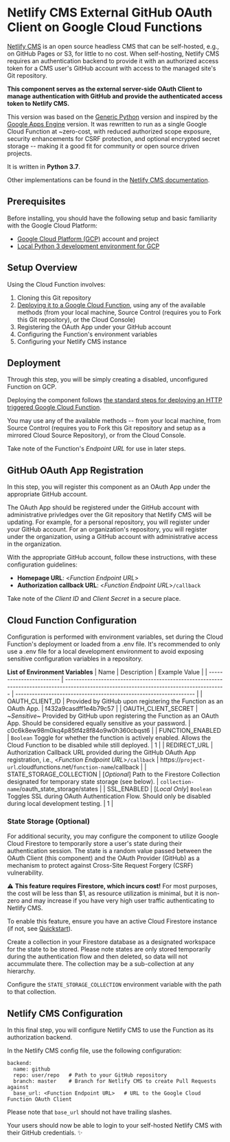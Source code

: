 # Netlify CMS External GitHub OAuth Client on Google Cloud Functions

[Netlify CMS](https://www.netlifycms.org/) is an open source headless CMS that can be self-hosted, e.g., on GitHub Pages or S3, for little to no cost. When self-hosting, Netlify CMS requires an authentication backend to provide it with an authorized access token for a CMS user's GitHub account with access to the managed site's Git repository.

**This component serves as the external server-side OAuth Client to manage authentication with GitHub and provide the authenticated access token to Netlify CMS.**

This version was based on the [Generic Python](https://github.com/davidejones/netlify-cms-oauth-provider-python) version and inspired by the [Google Apps Engine](https://github.com/signal-noise/netlify-cms-oauth-provider-python-appengine) version. It was rewritten to run as a single Google Cloud Function at ~zero-cost, with reduced authorized scope exposure, security enhancements for CSRF protection, and optional encrypted secret storage -- making it a good fit for community or open source driven projects.

It is written in **Python 3.7**.

Other implementations can be found in the [Netlify CMS documentation](https://www.netlifycms.org/docs/authentication-backends/#external-oauth-clients).

## Prerequisites
Before installing, you should have the following setup and basic familiarity with the Google Cloud Platform:
* [Google Cloud Platform (GCP)](https://cloud.google.com/) account and project
* [Local Python 3 development environment for GCP](https://cloud.google.com/python/setup)

## **Setup Overview**
Using the Cloud Function involves:
1. Cloning this Git repository
2. [Deploying it to a Google Cloud Function](https://cloud.google.com/functions/docs/deploying/), using any of the available methods (from your local machine, Source Control (requires you to Fork this Git repository), or the Cloud Console)
3. Registering the OAuth App under your GitHub account
4. Configuring the Function's environment variables
5. Configuring your Netlify CMS instance

## Deployment
Through this step, you will be simply creating a disabled, unconfigured Function on GCP.

Deploying the component follows [the standard steps for deploying an HTTP triggered Google Cloud Function](https://cloud.google.com/functions/docs/deploying/).

You may use any of the available methods -- from your local machine, from Source Control (requires you to Fork this Git repository and setup as a mirrored Cloud Source Repository), or from the Cloud Console.

Take note of the Function's *Endpoint URL* for use in later steps.

## GitHub OAuth App Registration
In this step, you will register this component as an OAuth App under the appropriate GitHub account. 

The OAuth App should be registered under the GitHub account with administrative privledges over the Git repository that Netlify CMS will be updating. For example, for a personal repository, you will register under your GitHub account. For an organization's repository, you will register under the organization, using a GitHub account with administrative access in the organization.

With the appropriate GitHub account, follow these instructions, with these configuration guidelines:
* **Homepage URL**:  <*Function Endpoint URL*>
* **Authorization callback URL**:  <*Function Endpoint URL*>`/callback`

Take note of the *Client ID* and *Client Secret* in a secure place.

## Cloud Function Configuration

Configuration is performed with environment variables, set during the Cloud Function's deployment or loaded from a .env file. It's recommended to only use a .env file for a local development environment to avoid exposing sensitive configuration variables in a repository.

**List of Environment Variables**
| Name                     | Description                                                                                                                              | Example Value                                                     |
| ------------------------ | ---------------------------------------------------------------------------------------------------------------------------------------- | ----------------------------------------------------------------- |
| OAUTH_CLIENT_ID          | Provided by GitHub upon registering the Function as an OAuth App.                                                                        | f432a9casdff1e4b79c57                                             |
| OAUTH_CLIENT_SECRET      | ~*Sensitive*~ Provided by GitHub upon registering the Function as an OAuth App. Should be considered equally sensitive as your password. | c0c6k8ew98m0kq4p85tf4z8f84o9w0h360cbqst6                          |
| FUNCTION_ENABLED         | `Boolean` Toggle for whether the function is actively enabled. Allows the Cloud Function to be disabled while still deployed.            | 1                                                                 |
| REDIRECT_URL             | Authorization Callback URL provided during the GitHub OAuth App registration, i.e., <*Function Endpoint URL*>`/callback`                 | https://`project-url`.cloudfunctions.net/`function-name`/callback |
| STATE_STORAGE_COLLECTION | [*Optional*] Path to the Firestore Collection designated for temporary state storage (see below).                                        | `collection-name`/oauth_state_storage/states                      |
| SSL_ENABLED              | [*Local Only*] `Boolean` Toggles SSL during OAuth Authentication Flow. Should only be disabled during local development testing.         | 1                                                                 |

### State Storage (Optional)
For additional security, you may configure the component to utilize Google Cloud Firestore to temporarily store a user's state during their authentication session. The state is a random value passed between the OAuth Client (this component) and the OAuth Provider (GitHub) as a mechanism to protect against Cross-Site Request Forgery (CSRF) vulnerability.

⚠️ **This feature requires Firestore, which incurs cost!** For most purposes, the cost will be less than $1, as resource utilization is minimal, but it is non-zero and may increase if you have very high user traffic authenticating to Netlify CMS.

To enable this feature, ensure you have an active Cloud Firestore instance (if not, see [Quickstart](https://cloud.google.com/firestore/docs/quickstart-servers)).

Create a collection in your Firestore database as a designated workspace for the state to be stored. Please note states are only stored temporarily during the authentication flow and then deleted, so data will not accummulate there. The collection may be a sub-collection at any hierarchy.

Configure the `STATE_STORAGE_COLLECTION` environment variable with the path to that collection.

## Netlify CMS Configuration
In this final step, you will configure Netlify CMS to use the Function as its authorization backend.

In the Netlify CMS config file, use the following configuration:
```
backend:
  name: github
  repo: user/repo   # Path to your GitHub repository
  branch: master    # Branch for Netlify CMS to create Pull Requests against
  base_url: <Function Endpoint URL>   # URL to the Google Cloud Function OAuth Client
```
Please note that `base_url` should not have trailing slashes.

Your users should now be able to login to your self-hosted Netlify CMS with their GitHub credentials. ✨
